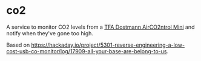 # co2

A service to monitor CO2 levels from a [TFA Dostmann AirCO2ntrol Mini](https://www.tfa-dostmann.de/en/produkt/co2-monitor-airco2ntrol-mini/) and notify when they've gone too high.

Based on https://hackaday.io/project/5301-reverse-engineering-a-low-cost-usb-co-monitor/log/17909-all-your-base-are-belong-to-us.
